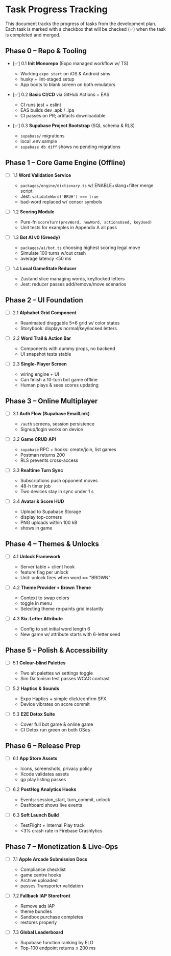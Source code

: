 # Task Progress Tracking

This document tracks the progress of tasks from the development plan. Each task is marked with a checkbox that will be checked (✅) when the task is completed and merged.

## Phase 0 – Repo & Tooling

- [✅] 0.1 **Init Monorepo** (Expo managed workflow w/ TS)
  - Working `expo start` on iOS & Android sims
  - husky + lint-staged setup
  - App boots to blank screen on both emulators

- [✅] 0.2 **Basic CI/CD** via GitHub Actions + EAS
  - CI runs jest + eslint
  - EAS builds dev .apk / .ipa
  - CI passes on PR; artifacts downloadable

- [✅] 0.3 **Supabase Project Bootstrap** (SQL schema & RLS)
  - `supabase/` migrations
  - local .env.sample
  - `supabase db diff` shows no pending migrations

## Phase 1 – Core Game Engine (Offline)

- [ ] 1.1 **Word Validation Service**
  - `packages/engine/dictionary.ts` w/ ENABLE+slang+filter merge script
  - Jest: `validateWord('BRUH') === true`
  - bad-word replaced w/ censor symbols

- [ ] 1.2 **Scoring Module**
  - Pure-fn `scoreTurn(prevWord, newWord, actionsUsed, keyUsed)`
  - Unit tests for examples in Appendix A all pass

- [ ] 1.3 **Bot AI v0 (Greedy)**
  - `packages/ai/bot.ts` choosing highest scoring legal move
  - Simulate 100 turns w/out crash
  - average latency <50 ms

- [ ] 1.4 **Local GameState Reducer**
  - Zustand slice managing words, key/locked letters
  - Jest: reducer passes add/remove/move scenarios

## Phase 2 – UI Foundation

- [ ] 2.1 **Alphabet Grid Component**
  - Reanimated draggable 5×6 grid w/ color states
  - Storybook: displays normal/key/locked letters

- [ ] 2.2 **Word Trail & Action Bar**
  - Components with dummy props, no backend
  - UI snapshot tests stable

- [ ] 2.3 **Single-Player Screen**
  - wiring engine + UI
  - Can finish a 10-turn bot game offline
  - Human plays & sees scores updating

## Phase 3 – Online Multiplayer

- [ ] 3.1 **Auth Flow (Supabase EmailLink)**
  - `/auth` screens, session persistence
  - Signup/login works on device

- [ ] 3.2 **Game CRUD API**
  - `supabase` RPC + hooks: create/join, list games
  - Postman returns 200
  - RLS prevents cross-access

- [ ] 3.3 **Realtime Turn Sync**
  - Subscriptions push opponent moves
  - 48-h timer job
  - Two devices stay in sync under 1 s

- [ ] 3.4 **Avatar & Score HUD**
  - Upload to Supabase Storage
  - display top-corners
  - PNG uploads within 100 kB
  - shows in game

## Phase 4 – Themes & Unlocks

- [ ] 4.1 **Unlock Framework**
  - Server table + client hook
  - feature flag per unlock
  - Unit: unlock fires when word == "BROWN"

- [ ] 4.2 **Theme Provider + Brown Theme**
  - Context to swap colors
  - toggle in menu
  - Selecting theme re-paints grid instantly

- [ ] 4.3 **Six-Letter Attribute**
  - Config to set initial word length 6
  - New game w/ attribute starts with 6-letter seed

## Phase 5 – Polish & Accessibility

- [ ] 5.1 **Colour-blind Palettes**
  - Two alt palettes w/ settings toggle
  - Sim Daltonism test passes WCAG contrast

- [ ] 5.2 **Haptics & Sounds**
  - Expo Haptics + simple click/confirm SFX
  - Device vibrates on score commit

- [ ] 5.3 **E2E Detox Suite**
  - Cover full bot game & online game
  - CI Detox run green on both OSes

## Phase 6 – Release Prep

- [ ] 6.1 **App Store Assets**
  - Icons, screenshots, privacy policy
  - Xcode validates assets
  - gp play listing passes

- [ ] 6.2 **PostHog Analytics Hooks**
  - Events: session_start, turn_commit, unlock
  - Dashboard shows live events

- [ ] 6.3 **Soft Launch Build**
  - TestFlight + Internal Play track
  - <3% crash rate in Firebase Crashlytics

## Phase 7 – Monetization & Live-Ops

- [ ] 7.1 **Apple Arcade Submission Docs**
  - Compliance checklist
  - game centre hooks
  - Archive uploaded
  - passes Transporter validation

- [ ] 7.2 **Fallback IAP Storefront**
  - Remove ads IAP
  - theme bundles
  - Sandbox purchase completes
  - restores properly

- [ ] 7.3 **Global Leaderboard**
  - Supabase function ranking by ELO
  - Top-100 endpoint returns ≤ 200 ms 
